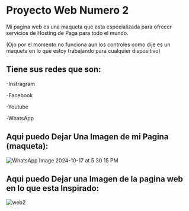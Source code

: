 # Proyecto Web Numero 2

Mi pagina web es una maqueta  que esta especializada para ofrecer servicios de Hosting
de Paga para todo el mundo. 

(Ojo por el momento no funciona aun los controles como dije es un maqueta en lo que estoy trabajando para cualquier dispositivo) 

## Tiene sus redes que son: 

-Instragram 

-Facebook 

-Youtube 

-WhatsApp

## Aqui puedo Dejar Una Imagen de mi Pagina (maqueta):


![WhatsApp Image 2024-10-17 at 5 30 15 PM](https://github.com/user-attachments/assets/e6e1616f-1ca1-442b-869f-dcdb80311edb)


## Aqui puedo Dejar una Imagen de la pagina web en lo que esta Inspirado:



![web2](https://github.com/user-attachments/assets/5109efdc-e980-4df0-a6be-a54166d767aa)

